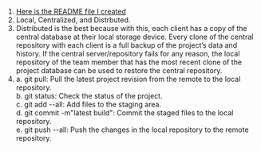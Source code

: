 1. [Here is the README file I created](../../README.md)   
2. Local, Centralized, and Distrbuted.  
3. Distributed is the best because with this, each client has a copy of the central database at their local storage device. Every clone of the central repository with each client is a full backup of the project’s data and history. If the central server/repository fails for any reason, the local repository of the team member that has the most recent clone of the project database can be used to restore the central repository.
4. a. git pull: Pull the latest project revision from the remote to the local repository.  
b. git status: Check the status of the project.  
c. git add --all: Add files to the staging area.  
d. git commit -m"latest build": Commit the staged files to the local repository.  
e. git push --all:  Push the changes in the local repository to the remote repository.  


